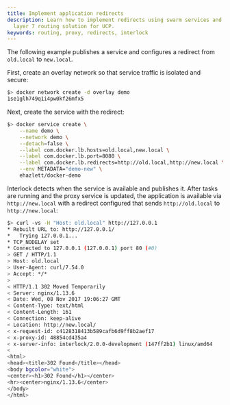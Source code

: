 ```yaml
---
title: Implement application redirects
description: Learn how to implement redirects using swarm services and the
  layer 7 routing solution for UCP.
keywords: routing, proxy, redirects, interlock
---
```


The following example publishes a service and configures a redirect from `old.local` to `new.local`.

First, create an overlay network so that service traffic is isolated and secure:

```bash
$> docker network create -d overlay demo
1se1glh749q1i4pw0kf26mfx5
```

Next, create the service with the redirect:

```bash
$> docker service create \
    --name demo \
    --network demo \
    --detach=false \
    --label com.docker.lb.hosts=old.local,new.local \
    --label com.docker.lb.port=8080 \
    --label com.docker.lb.redirects=http://old.local,http://new.local \
    --env METADATA="demo-new" \
    ehazlett/docker-demo
```

Interlock detects when the service is available and publishes it.  After tasks are running
and the proxy service is updated, the application is available via `http://new.local`
with a redirect configured that sends `http://old.local` to `http://new.local`:

```bash
$> curl -vs -H "Host: old.local" http://127.0.0.1
* Rebuilt URL to: http://127.0.0.1/
*   Trying 127.0.0.1...
* TCP_NODELAY set
* Connected to 127.0.0.1 (127.0.0.1) port 80 (#0)
> GET / HTTP/1.1
> Host: old.local
> User-Agent: curl/7.54.0
> Accept: */*
>
< HTTP/1.1 302 Moved Temporarily
< Server: nginx/1.13.6
< Date: Wed, 08 Nov 2017 19:06:27 GMT
< Content-Type: text/html
< Content-Length: 161
< Connection: keep-alive
< Location: http://new.local/
< x-request-id: c4128318413b589cafb6d9ff8b2aef17
< x-proxy-id: 48854cd435a4
< x-server-info: interlock/2.0.0-development (147ff2b1) linux/amd64
<
<html>
<head><title>302 Found</title></head>
<body bgcolor="white">
<center><h1>302 Found</h1></center>
<hr><center>nginx/1.13.6</center>
</body>
</html>
```
